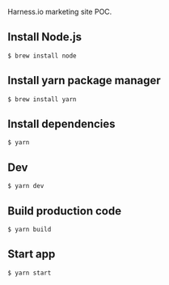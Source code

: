 Harness.io marketing site POC.

## Install Node.js
```
$ brew install node
```

## Install yarn package manager
```
$ brew install yarn
```

## Install dependencies
```
$ yarn
```

## Dev
```
$ yarn dev
```

## Build production code
```
$ yarn build
```

## Start app
```
$ yarn start
```